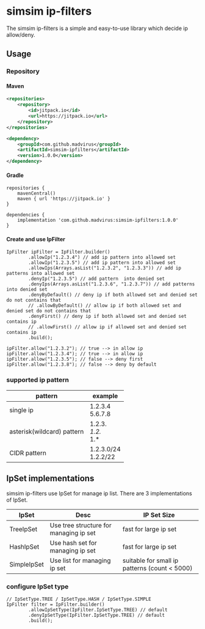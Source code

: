 # simsim ip-filters

The simsim ip-filters is a simple and easy-to-use library which decide ip allow/deny.

## Usage

### Repository

#### Maven
```xml
<repositories>
    <repository>
        <id>jitpack.io</id>
        <url>https://jitpack.io</url>
    </repository>
</repositories>
```

```xml
<dependency>
    <groupId>com.github.madvirus</groupId>
    <artifactId>simsim-ipfilters</artifactId>
    <version>1.0.0</version>
</dependency>
```
#### Gradle
```
repositories {
    mavenCentral()
    maven { url 'https://jitpack.io' }
}

dependencies {
    implementation 'com.github.madvirus:simsim-ipfilters:1.0.0'
}
```
#### Create and use IpFilter

```
IpFilter ipFilter = IpFilter.builder()
        .allowIp("1.2.3.4") // add ip pattern into allowed set 
        .allowIp("1.2.3.5") // add ip pattern into allowed set 
        .allowIps(Arrays.asList("1.2.3.2", "1.2.3.3")) // add ip patterns into allowed set
        .denyIp("1.2.3.5") // add pattern  into denied set
        .denyIps(Arrays.asList("1.2.3.6", "1.2.3.7")) // add patterns into denied set
        .denyByDefault() // deny ip if both allowed set and denied set do not contains that
        // .allowByDefault() // allow ip if both allowed set and denied set do not contains that
        .denyFirst() // deny ip if both allowed set and denied set contains ip
        // .allowFirst() // allow ip if allowed set and denied set contains ip
        .build();

ipFilter.allow("1.2.3.2"); // true --> in allow ip
ipFilter.allow("1.2.3.4"); // true --> in allow ip
ipFilter.allow("1.2.3.5"); // false --> deny first
ipFilter.allow("1.2.3.8"); // false --> deny by default
```

### supported ip pattern

| pattern                    | example                   |
|----------------------------|---------------------------|
| single ip                  | 1.2.3.4<br/>5.6.7.8       | 
| asterisk(wildcard) pattern | 1.2.3.*<br/>1.2.*<br/>1.* |
| CIDR pattern               | 1.2.3.0/24<br/>1.2.2/22   |

## IpSet implementations

simsim ip-filters use IpSet for manage ip list.
There are 3 implementations of IpSet.

| IpSet       | Desc                                   | IP Set Size                                   |
|-------------|----------------------------------------|-----------------------------------------------|
| TreeIpSet   | Use tree structure for managing ip set | fast for large ip set                         |
| HashIpSet   | Use hash set for managing ip set       | fast for large ip set                         |
| SimpleIpSet | Use list for managing ip set           | suitable for small ip patterns (count < 5000) |

### configure IpSet type

```
// IpSetType.TREE / IpSetType.HASH / IpSetType.SIMPLE
IpFilter filter = IpFilter.builder()
        .allowIpSetType(IpFilter.IpSetType.TREE) // default
        .denyIpSetType(IpFilter.IpSetType.TREE) // default
        .build();
```
